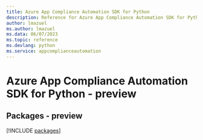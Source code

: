 ```yaml
---
title: Azure App Compliance Automation SDK for Python
description: Reference for Azure App Compliance Automation SDK for Python
author: lmazuel
ms.author: lmazuel
ms.data: 06/07/2023
ms.topic: reference
ms.devlang: python
ms.service: appcomplianceautomation
---
```

# Azure App Compliance Automation SDK for Python - preview
## Packages - preview
[!INCLUDE [packages](app-compliance-automation-index.md)]